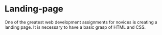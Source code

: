 # Landing-page
One of the greatest web development assignments for novices is creating a landing page. It is necessary to have a basic grasp of HTML and CSS.
